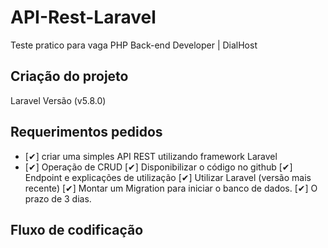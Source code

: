 # API-Rest-Laravel
Teste pratico para vaga PHP Back-end Developer | DialHost

## Criação do projeto
Laravel Versão (v5.8.0)

## Requerimentos pedidos
- [✔]  criar uma simples API REST utilizando framework Laravel
- [✔]  Operação de CRUD
[✔]  Disponibilizar o código no github
[✔]  Endpoint e explicações de utilização
[✔]  Utilizar Laravel (versão mais recente)
[✔]  Montar um Migration para iniciar o banco de dados.
[✔]  O prazo de 3 dias.

## Fluxo de codificação
